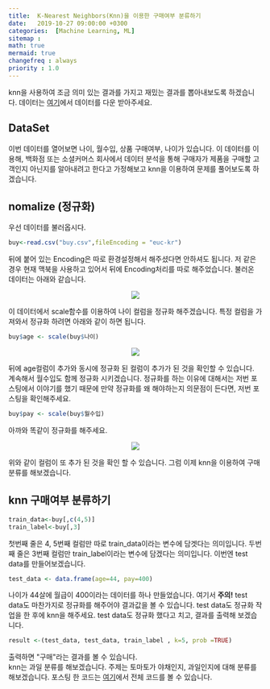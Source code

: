 ```yaml
---
title:  K-Nearest Neighbors(Knn)을 이용한 구매여부 분류하기
date:   2019-10-27 09:00:00 +0300
categories:  [Machine Learning, ML]
sitemap :
math: true
mermaid: true
changefreq : always
priority : 1.0
---
```


knn을 사용하여 조금 의미 있는 결과를 가지고 재밌는 결과를 뽑아내보도록 하겠습니다. 데이터는 [여기](https://github.com/KEJdev/DataSet)에서 데이터를 다운 받아주세요.

## DataSet  

이번 데이터를 열어보면 나이, 월수입, 상품 구매여부, 나이가 있습니다. 이 데이터를 이용해, 백화점 또는 소셜커머스 회사에서 데이터 분석을 통해 구매자가 제품을 구매할 고객인지 아닌지를 알아내려고 한다고 가정해보고 knn을 이용하여 문제를 풀어보도록 하겠습니다.  

## nomalize (정규화)

우선 데이터를 불러옵시다.  

```r
buy<-read.csv("buy.csv",fileEncoding = "euc-kr") 
```

뒤에 붙어 있는 Encoding은 따로 환경설정해서 해주셨다면 안하셔도 됩니다. 저 같은 경우 현재 맥북을 사용하고 있어서 뒤에 Encoding처리를 따로 해주었습니다. 불러온 데이터는 아래와 같습니다.  

<center><img src="../../assets/images/dataset1.png" ></center>  

이 데이터에서 scale함수를 이용하여 나이 컬럼을 정규화 해주겠습니다. 특정 컬럼을 가져와서 정규화 하려면 아래와 같이 하면 됩니다.  

```r
buy$age <- scale(buy$나이)
```

<center><img src="../../assets/images/dataset2.png" ></center>  

뒤에 age컬럼이 추가와 동시에 정규화 된 컬럼이 추가가 된 것을 확인할 수 있습니다. 계속해서 월수입도 함께 정규화 시키겠습니다. 정규화를 하는 이유에 대해서는 저번 포스팅에서 이야기를 했기 때문에 만약 정규화를 왜 해야하는지 의문점이 든다면, 저번 포스팅을 확인해주세요.  

```r
buy$pay <- scale(buy$월수입)
```

아까와 똑같이 정규화를 해주세요.  

<center><img src="../../assets//images/dataset3.png" ></center>  

위와 같이 컬럼이 또 추가 된 것을 확인 할 수 있습니다. 그럼 이제 knn을 이용하여 구매분류를 해보겠습니다.

## knn 구매여부 분류하기   
 
```r
train_data<-buy[,c(4,5)]
train_label<-buy[,3]
```

첫번째 줄은 4, 5번째 컬럼만 따로 train_data이라는 변수에 담겟다는 의미입니다. 두번째 줄은 3번째 컬럼만 train_label이라는 변수에 담겠다는 의미입니다. 이번엔 test data를 만들어보겠습니다.

```r
test_data <- data.frame(age=44, pay=400)
```

나이가 44살에 월급이 400이라는 데이터를 하나 만들었습니다. 여기서 **주의!** test data도 마찬가지로 정규화를 해주어야 결과값을 볼 수 있습니다. test data도 정규화 작업을 한 후에 knn을 해주세요. test data도 정규화 했다고 치고, 결과를 출력해 보겠습니다.  

```r
result <-(test_data, test_data, train_label , k=5, prob =TRUE)
```
 
출력하면 "구매"라는 결과를 볼 수 있습니다.  
knn는 과일 분류를 해보겠습니다. 주제는 토마토가 야채인지, 과일인지에 대해 분류를 해보겠습니다. 포스팅 한 코드는 [여기](https://github.com/KEJdev/R-Study/blob/master/K-Nearest%20Neighbors/knn_%EA%B5%AC%EB%A7%A4%EC%97%AC%EB%B6%80%20%EB%B6%84%EB%A5%98.R)에서 전체 코드를 볼 수 있습니다.  